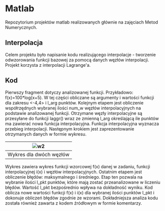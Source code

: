 # Matlab
Repozytorium projektów matlab realizowanych głównie na zajęciach Metod Numerycznych.

## Interpolacja
Celem projektu było napisanie kodu realizującego interpolacje - tworzenie odwzorowania funkcji bazowej za pomocą danych węzłów interpolacji. Projekt korzysta z interpolacji Lagrange'a.

## Kod
Pierwszy fragment dotyczy analizowanej funkcji. Przykładowo:
f(x)=100*log(x+5).
W tej części obliczane są argumenty i wartości funkcji dla zakresu <-4,4>  i l_arg punktów. Kolejnym etapem jest obliczenie współrzędnych wybranej ilości num_w węzłów interpolacyjnych na podstawie analizowanej funkcji. Otrzymane węzły interpolacyjne są przesyłane do funkcji laggr() wraz ze zmienną l_arg określającą ile punktów ma zawierać nowa funkcja interpolacyjna. Funkcja interpolacyjna wyznacza przebieg interpolacji. Następnym krokiem jest zaprezentowanie otrzymanych danych w formie wykresu.

|![w2](https://user-images.githubusercontent.com/74370363/165354438-9f8048fe-0b45-4853-a8b4-366070f5e8c1.png)|
|:--:|
|Wykres dla dwóch węzłów|


Wykres zawiera wykres funkcji wzorcowej f(x) danej w zadaniu, funkcji interpolacyjnej i(x) i węzłów interpolacyjnych. Ostatnim etapem jest obliczenie błędów: maksymalnego i średniego. Etap ten pozwala na wybranie ilości l_pkt punktów, które mają zostać przeanalizowane w liczeniu błędów. Wartość l_pkt bezpośrednio wpływa na dokładność wyniku. Kod oblicza nowe wartości funkcji f(x) i i(x) dla wybranej ilości punktów l_pkt i dokonuje obliczeń błędów zgodnie ze wzorami. Dokładniejsza analiza kodu została również zawarta z kodem źródłowym w formie komentarzy.
